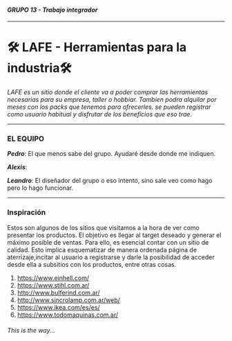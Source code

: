 #### _GRUPO 13 - Trabajo integrador_
---
# :hammer_and_wrench: LAFE - Herramientas para la industria:hammer_and_wrench: 

_LAFE es un sitio donde el cliente va a poder comprar las herramientas necesarias para su empresa, taller o hobbiar. Tambien podra alquilar por meses con los packs que tenemos para ofrecerles. se pueden registrar como usuario habitual y disfrutar de los beneficios que eso trae._

---

### **EL EQUIPO**

**_Pedro_**: El que menos sabe del grupo. Ayudaré desde donde me indiquen.

**_Alexis_**:

**_Leandro_**: El diseñador del grupo o eso intento, sino sale veo como hago pero lo hago funcionar.

---
### **Inspiración**
Estos son algunos de los sitios que visitamos a la hora de ver como presentar los productos. El objetivo es llegar al target deseado y generar el máximo posible de ventas. Para ello, es esencial contar con un sitio de calidad. Esto implica esquematizar de manera ordenada página de aterrizaje,incitar al usuario a registrarse y darle la posibilidad de acceder desde ella a subsitios con los productos, entre otras cosas. 
1. https://www.einhell.com/
2. https://www.stihl.com.ar/
3. http://www.bulferind.com.ar/
4. http://www.sincrolamp.com.ar/web/
5. https://www.ikea.com/es/es/
6. https://www.todomaquinas.com.ar/ 
###### This is the way... 
